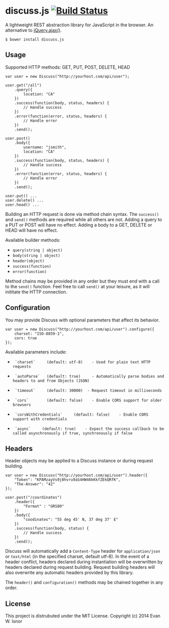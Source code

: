 discuss.js [![Build Status](https://travis-ci.org/leadhead9/discuss.js.svg?branch=master)](https://travis-ci.org/leadhead9/discuss.js)
============================

A lightweight REST abstraction library for JavaScript in the browser. An alternative to 
[jQuery.ajax()](https://api.jquery.com/jquery.ajax/).

	$ bower install discuss.js
	
Usage
---------------
Supported HTTP methods: GET, PUT, POST, DELETE, HEAD

	var user = new Discuss("http://yourhost.com/api/user");
	
	user.get("/all")
		.query({
			location: "CA"
		})
		.success(function(body, status, headers) {
			// Handle success
		})
		.error(function(error, status, headers) {
			// Handle error
		})
		.send();
		
	user.post()
		.body({
			username: "jsmith",
			location: "CA"
		})
		.success(function(body, status, headers) {
			// Handle success
		})
		.error(function(error, status, headers) {
			// Handle error
		})
		.send();
		
	user.put() ...
	user.delete() ...
	user.head() ...

Building an HTTP request is done via method chain syntax. The `success()` and `send()` methods are required while all others are not. Adding a query to a PUT or POST will have no effect. Adding a body to a GET, DELETE or HEAD will have no effect.

Available builder methods:

* `query(string | object)`
* `body(string | object)`
* `header(object)`
* `success(function)`
* `error(function)`

Method chains may be provided in any order but they must end with a call to the `send()` function. Feel free to call `send()` at your leisure, as it will inititate the HTTP connection.
	
Configuration
---------------
You may provide Discuss with optional parameters that affect its behavior. 
    
    var user = new Discuss("http://yourhost.com/api/user").configure({
        charset: "ISO-8859-1",
        cors: true
    });

Available parameters include:
    
*      `charset`     (default: utf-8)    - Used for plain text HTTP requests
*      `autoParse`   (default: true)     - Automatically parse bodies and headers to and from Objects (JSON)
*      `timeout`     (default: 30000)  - Request timeout in milliseconds
*      `cors`        (default: false)    - Enable CORS support for older browsers
*      `corsWithCredentials`     (default: false)    - Enable CORS support with credentials
*      `async`     (default: true)    - Expect the success callback to be called asynchronously if true, synchronously if false

Headers
---------------
Header objects may be applied to a Discuss instance or during request building.

    var user = new Discuss("http://yourhost.com/api/user").header({
        "Token": "KPAMzayVs9j8hvru9aS4HW46kKkfZEkQRfK",
        "The-Answer": "42"
    });

    user.post("/coordinates")
        .header({
            "Format" : "GRS80"
        })
        .body({
            "coodinates": "55 deg 45' N, 37 deg 37' E"
        })
        .success(function(body, status) {
            // Handle success
        })
        .send();

Discuss will automatically add a `Content-Type` header for `application/json` or `text/html` (in the specified charset, default utf-8). In the event of a header conflict, headers declared during instantiation will be overwritten by headers declared during request building. Request building headers will also overwrite any automatic headers provided by this library.

The `header()` and `configuration()` methods may be chained together in any order.


License
---------------
This project is distrubuted under the MIT License.
Copyright (c) 2014 Evan W. Isnor